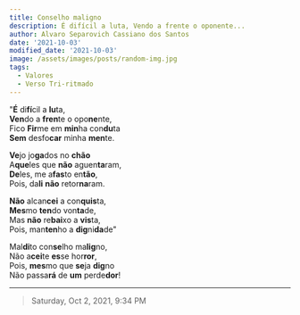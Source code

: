 ```yaml
---
title: Conselho maligno
description: É difícil a luta, Vendo a frente o oponente...
author: Alvaro Separovich Cassiano dos Santos
date: '2021-10-03'
modified_date: '2021-10-03'
image: /assets/images/posts/random-img.jpg
tags:
  - Valores
  - Verso Tri-ritmado
---   
```


"**É** di**fí**cil a **lu**ta,     
**Ven**do a **fren**te o opo**ne**nte,     
Fico **Fir**me em **min**ha con**du**ta     
**Sem** desfo**car** minha **men**te.     
     
**Ve**jo jo**ga**dos no **chão**     
A**que**les que **não** aguen**ta**ram,     
**De**les, me a**fas**to en**tão**,     
Pois, da**li** **não** retor**na**ram.     
     
**Não** alcan**cei** a con**quis**ta,     
**Mes**mo **ten**do von**ta**de,     
Mas **não** re**bai**xo a **vis**ta,     
Pois, man**ten**ho a **dig**ni**da**de"     
     
Mal**di**to con**se**lho ma**lig**no,     
Não a**cei**te **es**se hor**ror**,     
Pois, **mes**mo que **se**ja **dig**no     
Não passa**rá** de **um** perde**dor**!     

______

> Saturday, Oct 2, 2021, 9:34 PM  
